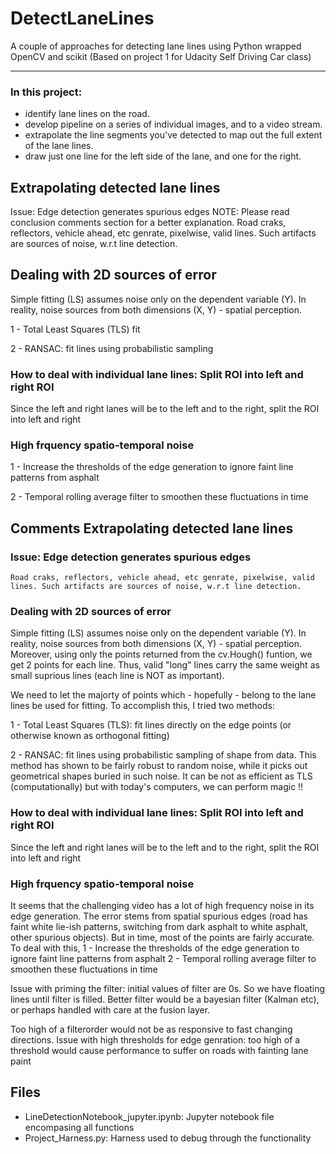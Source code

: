 # DetectLaneLines
A couple of approaches for detecting lane lines using Python wrapped OpenCV and scikit
(Based on project 1 for Udacity Self Driving Car class)
***
### In this project:
- identify lane lines on the road.  
- develop  pipeline on a series of individual images, and to a video stream. 
- extrapolate the line segments you've detected to map out the full extent of the lane lines. 
- draw just one line for the left side of the lane, and one for the right.


## Extrapolating detected lane lines
Issue: Edge detection generates spurious edges 
NOTE: Please read conclusion comments section for a better explanation. Road craks, reflectors, vehicle ahead, etc genrate, pixelwise, valid lines. Such artifacts are sources of noise, w.r.t line detection.


## Dealing with 2D sources of error
Simple fitting (LS) assumes noise only on the dependent variable (Y). In reality, noise sources from both dimensions (X, Y) - spatial perception. 

1 - Total Least Squares (TLS) fit

2 - RANSAC: fit lines using probabilistic sampling


### How to deal with individual lane lines: Split ROI into left and right ROI
Since the left and right lanes will be to the left and to the right, split the ROI into left and right


### High frquency spatio-temporal noise
1 - Increase the thresholds of the edge generation to ignore faint line patterns from asphalt

2 - Temporal rolling average filter to smoothen these fluctuations in time




## Comments Extrapolating detected lane lines

### Issue: Edge detection generates spurious edges 
`Road craks, reflectors, vehicle ahead, etc genrate, pixelwise, valid lines. Such artifacts are sources of noise, w.r.t line detection.`

### Dealing with 2D sources of error
Simple fitting (LS) assumes noise only on the dependent variable (Y). In reality, noise sources from both dimensions (X, Y) - spatial perception. Moreover, using only the points returned from the cv.Hough() funtion, we get 2 points for each line. Thus, valid "long" lines carry the same weight as small suprious lines (each line is NOT as important). 

We need to let the majorty of points which - hopefully - belong to the lane lines be used for fitting. To accomplish this, I tried two methods:

1 - Total Least Squares (TLS): fit lines directly on the edge points (or otherwise known as orthogonal fitting)

2 - RANSAC: fit lines using probabilistic sampling of shape from data. This method has shown to be fairly robust to random noise, while it picks out geometrical shapes buried in such noise. It can be not as efficient as TLS (computationally) but with today's computers, we can perform magic !!

### How to deal with individual lane lines: Split ROI into left and right ROI
Since the left and right lanes will be to the left and to the right, split the ROI into left and right


### High frquency spatio-temporal noise
It seems that the challenging video has a lot of high frequency noise in its edge generation.
The error stems from spatial spurious edges (road has faint white lie-ish patterns, switching from dark asphalt to white asphalt, other spurious objects). But in time, most of the points are fairly accurate. To deal with this, 
1 - Increase the thresholds of the edge generation to ignore faint line patterns from asphalt 
2 - Temporal rolling average filter to smoothen these fluctuations in time

Issue with priming the filter: initial values of filter are 0s. So we have floating lines until filter is filled. Better filter would be a bayesian filter (Kalman etc), or perhaps handled with care at the fusion layer.

Too high of a filterorder would not be as responsive to fast changing directions.
Issue with high thresholds for edge genration: too high of a threshold would cause performance to suffer on roads with fainting lane paint

## Files
 - LineDetectionNotebook_jupyter.ipynb:  Jupyter notebook file encompasing all functions
 - Project_Harness.py: Harness used to debug through the functionality

